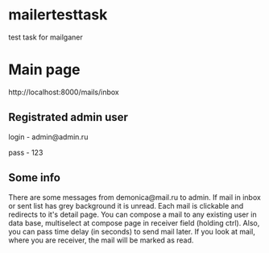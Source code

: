 # mailertesttask
test task for mailganer 
<h1> Main page </h1>
http://localhost:8000/mails/inbox 
<h2> Registrated admin user </h2>
login - admin@admin.ru

pass - 123
<h2> Some info</h2>
There are some messages from demonica@mail.ru to admin.
If mail in inbox or sent list has grey background it is unread.
Each mail is clickable and redirects to it's detail page.
You can compose a mail to any existing user in data base, multiselect at compose page in receiver field (holding ctrl).
Also, you can pass time delay (in seconds) to send mail later.
If you look at mail, where you are receiver, the mail will be marked as read.
